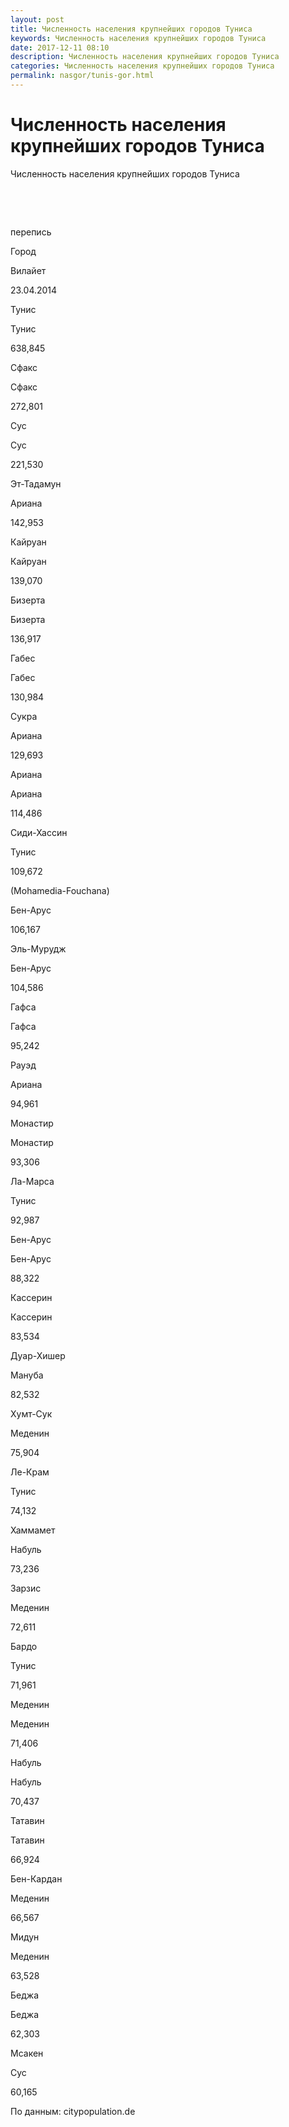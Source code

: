 ```yaml
---
layout: post
title: Численность населения крупнейших городов Туниса
keywords: Численность населения крупнейших городов Туниса
date: 2017-12-11 08:10
description: Численность населения крупнейших городов Туниса
categories: Численность населения крупнейших городов Туниса
permalink: nasgor/tunis-gor.html
---
```


# Численность населения крупнейших городов Туниса




Численность населения крупнейших городов Туниса








 


 


перепись






Город


Вилайет


23.04.2014






Тунис


Тунис


638,845






Сфакс


Сфакс


272,801






Сус


Сус


221,530






Эт-Тадамун


Ариана


142,953






Кайруан


Кайруан


139,070






Бизерта


Бизерта


136,917






Габес


Габес


130,984






Сукра


Ариана


129,693






Ариана


Ариана


114,486






Сиди-Хассин


Тунис


109,672






(Mohamedia-Fouchana)


Бен-Арус


106,167






Эль-Мурудж


Бен-Арус


104,586






Гафса


Гафса


95,242






Рауэд


Ариана


94,961






Монастир


Монастир


93,306






Ла-Марса


Тунис


92,987






Бен-Арус


Бен-Арус


88,322






Кассерин


Кассерин


83,534






Дуар-Хишер


Мануба


82,532






Хумт-Сук


Меденин


75,904






Ле-Крам


Тунис


74,132






Хаммамет


Набуль


73,236






Зарзис


Меденин


72,611






Бардо


Тунис


71,961






Меденин


Меденин


71,406






Набуль


Набуль


70,437






Татавин


Татавин


66,924






Бен-Кардан


Меденин


66,567






Мидун


Меденин


63,528






Беджа


Беджа


62,303






Мсакен


Сус


60,165










По данным: citypopulation.de

		
			
			
			
